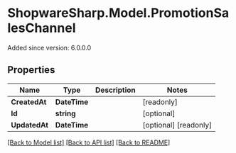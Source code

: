 # ShopwareSharp.Model.PromotionSalesChannel
Added since version: 6.0.0.0

## Properties

Name | Type | Description | Notes
------------ | ------------- | ------------- | -------------
**CreatedAt** | **DateTime** |  | [readonly] 
**Id** | **string** |  | [optional] 
**UpdatedAt** | **DateTime** |  | [optional] [readonly] 

[[Back to Model list]](../../README.md#documentation-for-models) [[Back to API list]](../../README.md#documentation-for-api-endpoints) [[Back to README]](../../README.md)


